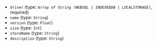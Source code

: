 
* `driver` (type: `Array of String (WEBSQL | INDEXEDDB | LOCALSTORAGE)`, required)
* `name` (type: `String`)
* `version` (type: `Float`)
* `size` (type: `Int`)
* `storeName` (type: `String`)
* `description` (type: `String`)